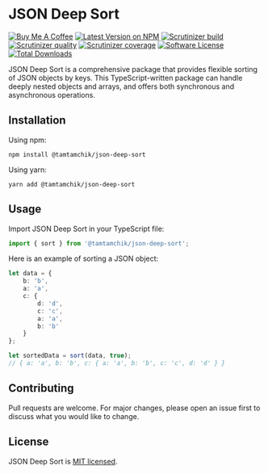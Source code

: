 # JSON Deep Sort

[![Buy Me A Coffee][ico-coffee]][link-coffee]
[![Latest Version on NPM][ico-version]][link-npm]
[![Scrutinizer build][ico-scrutinizer-build]][link-scrutinizer]
[![Scrutinizer quality][ico-scrutinizer-quality]][link-scrutinizer]
[![Scrutinizer coverage][ico-scrutinizer-coverage]][link-scrutinizer]
[![Software License][ico-license]](LICENSE)
[![Total Downloads][ico-downloads]][link-downloads]

JSON Deep Sort is a comprehensive package that provides flexible sorting of JSON objects by keys. This
TypeScript-written package can handle deeply nested objects and arrays, and offers both synchronous and asynchronous
operations.

## Installation

Using npm:

```shell
npm install @tamtamchik/json-deep-sort
```

Using yarn:

```shell
yarn add @tamtamchik/json-deep-sort
```

## Usage

Import JSON Deep Sort in your TypeScript file:

```typescript
import { sort } from '@tamtamchik/json-deep-sort';
```

Here is an example of sorting a JSON object:

```typescript
let data = {
    b: 'b',
    a: 'a',
    c: {
        d: 'd',
        c: 'c',
        a: 'a',
        b: 'b'
    }
};

let sortedData = sort(data, true);
// { a: 'a', b: 'b', c: { a: 'a', b: 'b', c: 'c', d: 'd' } }
```

## Contributing

Pull requests are welcome. For major changes, please open an issue first to discuss what you would like to change.

## License

JSON Deep Sort is [MIT licensed](./LICENSE).

[ico-coffee]: https://img.shields.io/badge/Buy%20Me%20A-Coffee-%236F4E37.svg?style=flat-square
[ico-version]: https://img.shields.io/npm/v/@tamtamchik/json-deep-sort.svg?style=flat-square
[ico-license]: https://img.shields.io/npm/l/@tamtamchik/json-deep-sort.svg?style=flat-square
[ico-downloads]: https://img.shields.io/npm/dt/@tamtamchik/json-deep-sort.svg?style=flat-square
[ico-scrutinizer-build]: https://img.shields.io/scrutinizer/build/g/tamtamchik/json-deep-sort/main.svg?style=flat-square
[ico-scrutinizer-quality]: https://img.shields.io/scrutinizer/quality/g/tamtamchik/json-deep-sort/main.svg?style=flat-square
[ico-scrutinizer-coverage]: https://img.shields.io/scrutinizer/coverage/g/tamtamchik/json-deep-sort/main.svg?style=flat-square

[link-coffee]: https://www.buymeacoffee.com/tamtamchik
[link-npm]: https://www.npmjs.com/package/@tamtamchik/json-deep-sort
[link-downloads]: https://www.npmjs.com/package/@tamtamchik/json-deep-sort
[link-scrutinizer]: https://scrutinizer-ci.com/g/tamtamchik/json-deep-sort/
